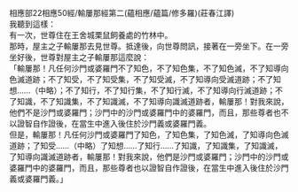 相應部22相應50經/輸屢那經第二(蘊相應/蘊篇/修多羅)(莊春江譯)  
我聽到這樣：  
有一次，世尊住在王舍城栗鼠飼養處的竹林中。  
那時，屋主之子輸屢那去見世尊。抵達後，向世尊問訊，接著在一旁坐下。在一旁坐好後，世尊對屋主之子輸屢那這麼說：  
「輸屢那！凡任何沙門或婆羅門不了知色，不了知色集，不了知色滅，不了知導向色滅道跡；不了知受，不了知受集，不了知受滅，不了知導向受滅道跡；不了知想……（中略）；不了知行，不了知行集，不了知行滅，不了知導向行滅道跡；不了知識，不了知識集，不了知識滅，不了知導向識滅道跡者，輸屢那！對我來說，他們不是沙門或婆羅門；沙門中的沙門或婆羅門中的婆羅門，而且，那些尊者也不以證智自作證後，在當生中進入後住於沙門義或婆羅門義。  
但是，輸屢那！凡任何沙門或婆羅門了知色，了知色集，了知色滅，了知導向色滅道跡；了知受……（中略）了知想……了知行……了知識，了知識集，了知識滅，了知導向識滅道跡者，輸屢那！對我來說，他們是沙門或婆羅門；沙門中的沙門或婆羅門中的婆羅門，而且，那些尊者也以證智自作證後，在當生中進入後住於沙門義或婆羅門義。」  
  
  
